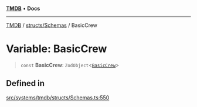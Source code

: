 [**TMDB**](../../../README.md) • **Docs**

***

[TMDB](../../../README.md) / [structs/Schemas](../README.md) / BasicCrew

# Variable: BasicCrew

> `const` **BasicCrew**: `ZodObject`\<[`BasicCrew`](../type-aliases/BasicCrew.md)\>

## Defined in

[src/systems/tmdb/structs/Schemas.ts:550](https://github.com/Norviah/media-hub/blob/b0accce5c447ccf1a18696f3cb0baef1f5bd16be/src/systems/tmdb/structs/Schemas.ts#L550)
